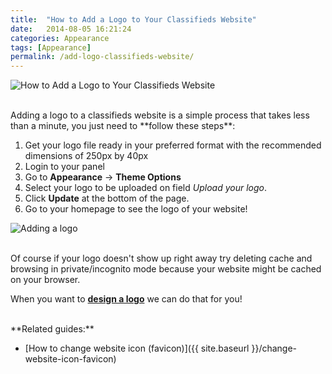 ```yaml
---
title:  "How to Add a Logo to Your Classifieds Website"
date:   2014-08-05 16:21:24
categories: Appearance
tags: [Appearance]
permalink: /add-logo-classifieds-website/
---
```

![How to Add a Logo to Your Classifieds Website](//open-classifieds.com/wp-content/uploads/2014/08/624x441xman-358816_1280-624x441.jpg.pagespeed.ic.Sk21ZWaEb5.jpg)

<br>
Adding a logo to a classifieds website is a simple process that takes less than a minute, you just need to **follow these steps**:

1. Get your logo file ready in your preferred format with the recommended dimensions of 250px by 40px
2. Login to your panel
3. Go to **Appearance** -> **Theme Options**
4. Select your logo to be uploaded on field _Upload your logo_.
5. Click **Update** at the bottom of the page.
6. Go to your homepage to see the logo of your website!

![Adding a logo](//docs.yclas.com/images/logo-upload.png)

<br>
Of course if your logo doesn't show up right away try deleting cache and browsing in private/incognito mode because your website might be cached on your browser.

When you want to **[design a logo](http://market.open-classifieds.com/services/logo-for-your-site.html)** we can do that for you!

<br>
**Related guides:**

* [How to change website icon (favicon)]({{ site.baseurl }}/change-website-icon-favicon)
